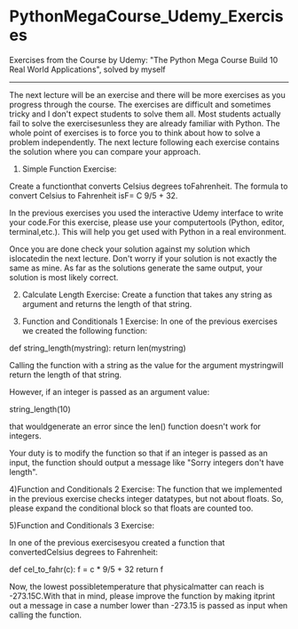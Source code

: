 # PythonMegaCourse_Udemy_Exercises

Exercises from the Course by Udemy: "The Python Mega Course Build 10 Real World Applications", solved by myself

---------------------------------------------------------------------------------------------------------------

The next lecture will be an exercise and there will be more exercises as you progress through the course.
The exercises are difficult and sometimes tricky and I don't expect students to solve them all. Most students actually fail to solve the exercisesunless they are already familiar with Python.
The whole point of exercises is to force you to think about how to solve a problem independently. The next lecture following each exercise contains the solution where you can compare your approach.

1) Simple Function Exercise: 

Create a functionthat converts Celsius degrees toFahrenheit. The formula to convert Celsius to Fahrenheit isF= C 9/5 + 32.

In the previous exercises you used the interactive Udemy interface to write your code.For this exercise, please use your computertools (Python, editor, terminal,etc.). This will help you get used with Python in a real environment.

Once you are done check your solution against my solution which islocatedin the next lecture. Don't worry if your solution is not exactly the same as mine. As far as the solutions generate the same output, your solution is most likely correct.

2) Calculate Length Exercise: Create a function that takes any string as argument and returns the length of that string.

3) Function and Conditionals 1 Exercise: In one of the previous exercises we created the following function:

def string_length(mystring):
    return len(mystring)

Calling the function with a string as the value for the argument mystringwill return the length of that string.

However, if an integer is passed as an argument value:

string_length(10)

that wouldgenerate an error since the len() function doesn't work for integers.

Your duty is to modify the function so that if an integer is passed as an input, the function should output a message like "Sorry integers don't have length".

4)Function and Conditionals 2 Exercise: The function that we implemented in the previous exercise checks integer datatypes, but not about floats. So, please expand the conditional block so that floats are counted too.

5)Function and Conditionals 3 Exercise: 

In one of the previous exercisesyou created a function that convertedCelsius degrees to Fahrenheit:

def cel_to_fahr(c):
    f = c * 9/5 + 32
    return f

Now, the lowest possibletemperature that physicalmatter can reach is -273.15C.With that in mind, please improve the function by making itprint out a message in case a number lower than -273.15 is passed as input when calling the function.

